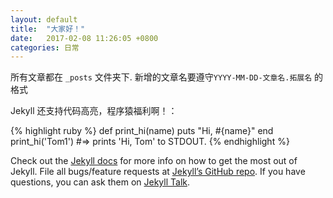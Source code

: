 ```yaml
---
layout: default
title:  "大家好！"
date:   2017-02-08 11:26:05 +0800
categories: 日常
---
```

所有文章都在 `_posts` 文件夹下.
新增的文章名要遵守`YYYY-MM-DD-文章名.拓展名` 的格式

Jekyll 还支持代码高亮，程序猿福利啊！：

{% highlight ruby %}
def print_hi(name)
  puts "Hi, #{name}"
end
print_hi('Tom1')
#=> prints 'Hi, Tom' to STDOUT.
{% endhighlight %}

Check out the [Jekyll docs][jekyll-docs] for more info on how to get the most out of Jekyll. File all bugs/feature requests at [Jekyll’s GitHub repo][jekyll-gh]. If you have questions, you can ask them on [Jekyll Talk][jekyll-talk].

[jekyll-docs]: https://jekyllrb.com/docs/home
[jekyll-gh]:   https://github.com/jekyll/jekyll
[jekyll-talk]: https://talk.jekyllrb.com/
